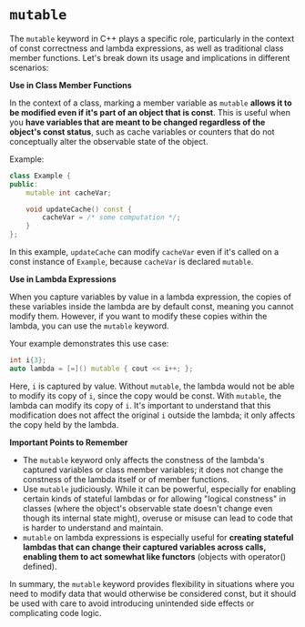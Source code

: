 # `mutable`

The `mutable` keyword in C++ plays a specific role, particularly in the context of const correctness and lambda expressions, as well as traditional class member functions. Let's break down its usage and implications in different scenarios:

**Use in Class Member Functions**

In the context of a class, marking a member variable as `mutable` **allows it to be modified even if it's part of an object that is const**. This is useful when you **have variables that are meant to be changed regardless of the object's const status**, such as cache variables or counters that do not conceptually alter the observable state of the object.

Example:

```cpp
class Example {
public:
    mutable int cacheVar;

    void updateCache() const {
        cacheVar = /* some computation */;
    }
};
```

In this example, `updateCache` can modify `cacheVar` even if it's called on a const instance of `Example`, because `cacheVar` is declared `mutable`.

**Use in Lambda Expressions**

When you capture variables by value in a lambda expression, the copies of these variables inside the lambda are by default const, meaning you cannot modify them. However, if you want to modify these copies within the lambda, you can use the `mutable` keyword.

Your example demonstrates this use case:

```cpp
int i{3};
auto lambda = [=]() mutable { cout << i++; };
```

Here, `i` is captured by value. Without `mutable`, the lambda would not be able to modify its copy of `i`, since the copy would be const. With `mutable`, the lambda can modify its copy of `i`. It's important to understand that this modification does not affect the original `i` outside the lambda; it only affects the copy held by the lambda.

**Important Points to Remember**

- The `mutable` keyword only affects the constness of the lambda's captured variables or class member variables; it does not change the constness of the lambda itself or of member functions.
- Use `mutable` judiciously. While it can be powerful, especially for enabling certain kinds of stateful lambdas or for allowing "logical constness" in classes (where the object's observable state doesn't change even though its internal state might), overuse or misuse can lead to code that is harder to understand and maintain.
- `mutable` on lambda expressions is especially useful for **creating stateful lambdas that can change their captured variables across calls, enabling them to act somewhat like functors** (objects with operator() defined).

In summary, the `mutable` keyword provides flexibility in situations where you need to modify data that would otherwise be considered const, but it should be used with care to avoid introducing unintended side effects or complicating code logic.